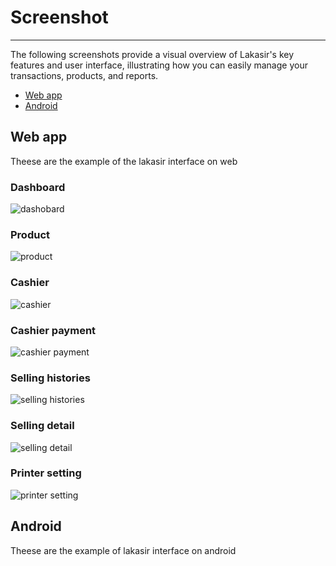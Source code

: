 # Screenshot

---
The following screenshots provide a visual overview of Lakasir's key features and user interface, illustrating how you can easily manage your transactions, products, and reports.

- [Web app](#web-app)
- [Android](#android)

<a name="web-app"></a>
## Web app
Theese are the example of the lakasir interface on web

### Dashboard
![dashobard](/assets/images/web/dashboard.png)

### Product
![product](/assets/images/web/view-product.png)

### Cashier
![cashier](/assets/images/web/cashier.png)

### Cashier payment
![cashier payment](/assets/images/web/cashier-payment-popup.png)

### Selling histories
![selling histories](/assets/images/web/selling-histories.png)

### Selling detail
![selling detail](/assets/images/web/view-selling.png)

### Printer setting
![printer setting](/assets/images/web/printer.png)

<a name="android"></a>
## Android
Theese are the example of lakasir interface on android

